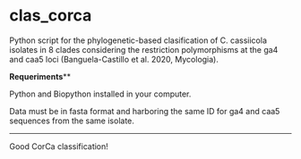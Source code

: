 # clas_corca
Python script for the phylogenetic-based clasification of C. cassiicola isolates in 8 clades considering the restriction polymorphisms at the ga4 and caa5 loci (Banguela-Castillo et al. 2020, Mycologia).


**********Requeriments************

Python and Biopython installed in your computer.


Data must be in fasta format and harboring the same ID for ga4 and caa5 sequences from the same isolate.

**********************************


Good CorCa classification!
